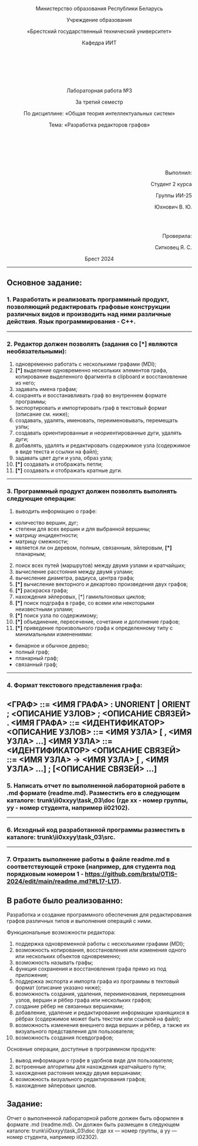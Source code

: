 <p align="center">Министерство образования Республики Беларусь</p>
<p align="center">Учреждение образования</p>
<p align="center">«Брестский государственный технический университет»</p>
<p align="center">Кафедра ИИТ</p>
<br/><br/><br/><br/><br/>
<p align="center">Лабораторная работа №3</p>
<p align="center">За третий семестр</p>
<p align="center">По дисциплине: «Общая теория интеллектуальных систем»</p>
<p align="center">Тема: «Разработка редакторов графов»</p>
<br/><br/><br/><br/><br/>
<p align="right">Выполнил:</p>
<p align="right">Студент 2 курса</p>
<p align="right">Группы ИИ-25</p>
<p align="right">Юхнович В. Ю.</p>
<br/><br/>
<p align="right">Проверила:</p>
<p align="right">Ситковец Я. С.</p>

<p align="center">Брест 2024 <br/>

---

## Основное задание: ##
### 1. Разработать и реализовать программный продукт, позволяющий редактировать графовые конструкции различных видов и производить над ними различные действия. Язык программирования - **C++**.
---
### 2. Редактор должен позволять (задания со **[\*]** являются необязательными):
  1) одновременно работать с несколькими графами (MDI);
  2) **[\*]** выделение одновременно нескольких элементов графа, копирование
выделенного фрагмента в clipboard и восстановление из него;
  3) задавать имена графам;
  4) сохранять и восстанавливать граф во внутреннем формате программы;
  5) экспортировать и импортировать граф в текстовый формат (описание
см. ниже);
  6) создавать, удалять, именовать, переименовывать, перемещать узлы;
  7) создавать ориентированные и неориентированные дуги, удалять дуги;
  8) добавлять, удалять и редактировать содержимое узла (содержимое в
виде текста и ссылки на файл);
  9) задавать цвет дуги и узла, образ узла;
  10) **[\*]** создавать и отображать петли;
  11) **[\*]** создавать и отображать кратные дуги.
---
### 3. Программный продукт должен позволять выполнять следующие операции:
  1) выводить информацию о графе:

 + количество вершин, дуг;
 + степени для всех вершин и для выбранной вершины;
 + матрицу инцидентности;
 + матрицу смежности;
 + является ли он деревом, полным, связанным, эйлеровым, **[\*]** планарным;

  2) поиск всех путей (маршрутов) между двумя узлами и кратчайших;
  3) вычисление расстояния между двумя узлами;
  4) вычисление диаметра, радиуса, центра графа;
  5) **[\*]** вычисление векторного и декартово произведения двух графов;
  6) **[\*]** раскраска графа;
  7) нахождения эйлеровых, [*] гамильтоновых циклов;
  8) **[\*]** поиск подграфа в графе, со всеми или некоторыми неизвестными
узлами;
  9) **[\*]** поиск узла по содержимому;
  10) **[\*]** объединение, пересечение, сочетание и дополнение графов;
  11) **[\*]** приведение произвольного графа к определенному типу с минимальными изменениями:

 + бинарное и обычное дерево;
 + полный граф;
 + планарный граф;
 + связанный граф;
---
### 4. Формат текстового представления графа:
<ГРАФ> ::= <ИМЯ ГРАФА> : UNORIENT | ORIENT ; <ОПИСАНИЕ УЗЛОВ> ;
<ОПИСАНИЕ СВЯЗЕЙ> .
<ИМЯ ГРАФА> ::= <ИДЕНТИФИКАТОР>
<ОПИСАНИЕ УЗЛОВ> ::= <ИМЯ УЗЛА> [ , <ИМЯ УЗЛА> …]
<ИМЯ УЗЛА> ::= <ИДЕНТИФИКАТОР>
<ОПИСАНИЕ СВЯЗЕЙ> ::= <ИМЯ УЗЛА> -> <ИМЯ УЗЛА> [ , <ИМЯ УЗЛА> …] ;
[<ОПИСАНИЕ СВЯЗЕЙ> …]
---
### 5. Написать отчет по выполненной лабораторной работе в .md формате (readme.md). Разместить его в следующем каталоге: **trunk\ii0xxyy\task_03\doc** (где **xx** - номер группы, **yy** - номер студента, например **ii02102**).
---
### 6. Исходный код разработанной программы разместить в каталоге: **trunk\ii0xxyy\task_03\src**.
---
### 7. Отразить выполнение работы в файле readme.md в соответствующей строке (например, для студента под порядковым номером 1 - https://github.com/brstu/OTIS-2024/edit/main/readme.md?#L17-L17).

## В работе было реализованно: ##
Разработка и создание программного обеспечения для редактирования графов различных типов и выполнения операций с ними.

Функциональные возможности редактора: 
1) поддержка одновременной работы с несколькими графами (MDI);
2) возможность копирования, восстановления или изменения одного или нескольких объектов одновременно;
3) возможность называть графы;
4) функция сохранения и восстановления графа прямо из под приложения;
5) поддержка экспорта и импорта графа из программы в тектовый формат (описание указано ниже);
6) возможность создания, удаления, переименования, перемещения узлов, вершин и рёбер графа или нескольких графов;
7) создание рёбер не связанных вершинами;
8) добавление, удаление и редактирование информации хранящихся в рёбрах (содержимое может быть текстом или ссылкой на файл);
9) возможность изменения внешнего вида вершин и рёбер, а также их визуального представления для пользователя;
10) возможность создания псевдографов;

Основные операции, доступные в программном продукте: 
1) вывод информации о графе в удобнов виде для пользователя;
2) встроенные алгоритмы для нахождения кратчайшего пути;
3) нахождения растояния между двумя вершинами;
4) возможность визуального редактирования графов;
5) нахождение эйлеровых циклов.

## Задание: ##

Отчет о выполненной лабораторной работе должен быть оформлен в формате .md (readme.md). Он должен быть размещен в следующем каталоге: trunk\ii0xxyy\task_03\doc (где xx — номер группы, а yy — номер студента, например ii02302).
